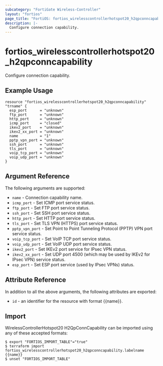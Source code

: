 ```yaml
---
subcategory: "FortiGate Wireless-Controller"
layout: "fortios"
page_title: "FortiOS: fortios_wirelesscontrollerhotspot20_h2qpconncapability"
description: |-
  Configure connection capability.
---
```


# fortios_wirelesscontrollerhotspot20_h2qpconncapability
Configure connection capability.

## Example Usage

```hcl
resource "fortios_wirelesscontrollerhotspot20_h2qpconncapability" "trname" {
  esp_port      = "unknown"
  ftp_port      = "unknown"
  http_port     = "unknown"
  icmp_port     = "closed"
  ikev2_port    = "unknown"
  ikev2_xx_port = "unknown"
  name          = "1"
  pptp_vpn_port = "unknown"
  ssh_port      = "unknown"
  tls_port      = "unknown"
  voip_tcp_port = "unknown"
  voip_udp_port = "unknown"
}
```

## Argument Reference


The following arguments are supported:

* `name` - Connection capability name.
* `icmp_port` - Set ICMP port service status.
* `ftp_port` - Set FTP port service status.
* `ssh_port` - Set SSH port service status.
* `http_port` - Set HTTP port service status.
* `tls_port` - Set TLS VPN (HTTPS) port service status.
* `pptp_vpn_port` - Set Point to Point Tunneling Protocol (PPTP) VPN port service status.
* `voip_tcp_port` - Set VoIP TCP port service status.
* `voip_udp_port` - Set VoIP UDP port service status.
* `ikev2_port` - Set IKEv2 port service for IPsec VPN status.
* `ikev2_xx_port` - Set UDP port 4500 (which may be used by IKEv2 for IPsec VPN) service status.
* `esp_port` - Set ESP port service (used by IPsec VPNs) status.


## Attribute Reference

In addition to all the above arguments, the following attributes are exported:
* `id` - an identifier for the resource with format {{name}}.

## Import

WirelessControllerHotspot20 H2QpConnCapability can be imported using any of these accepted formats:
```
$ export "FORTIOS_IMPORT_TABLE"="true"
$ terraform import fortios_wirelesscontrollerhotspot20_h2qpconncapability.labelname {{name}}
$ unset "FORTIOS_IMPORT_TABLE"
```
